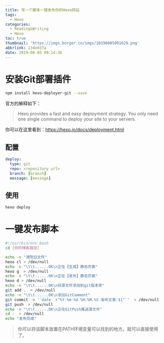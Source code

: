 ```yaml
---
title: 写一个脚本一键发布你的Hexo网站
tags:
  - Hexo
categories:
  - Reading&Writing
  - Hexo
toc: true
thumbnail: 'https://imgs.borgor.cn/imgs/20190805091629.png'
abbrlink: 134e037a
date: 2019-08-05 09:14:36
---
```


# 安装Git部署插件

```bash
npm install hexo-deployer-git --save
```

官方的解释如下：

> Hexo provides a fast and easy deployment strategy. You only need one single command to deploy your site to your servers.

你可以在这里看到：https://hexo.io/docs/deployment.html

<!-- more -->

## 配置

```yaml
deploy:
  type: git
  repo: <repository url> 
  branch: [branch]
  message: [message]
```

## 使用

```bash
hexo deploy
```

# 一键发布脚本

```bash
#!/usr/bin/env bash
cd [你的博客路径]

echo -e "清除旧文件"
hexo cl > /dev/null
echo -e "\t\t......OK\n正在【生成】静态页面"
hexo g  > /dev/null
echo -e "\t\t......OK\n正在【发布】静态页面"
hexo d > /dev/null
echo -e "\t\t......OK\n将源文件添加到git版本库"
git add .  > /dev/null
echo -e "\t\t......OK\n添加GitComment"
git commit -m '`date  +"%Y-%m-%d %H:%M.%S 发布文章:$1"`'  > /dev/null
git push  > /dev/null
echo -e "\t\t......OK\n正在GitPush推送源文件"
cd -  > /dev/null
echo "发布完成"
```

> 你可以将该脚本放置在PATH环境变量可以找到的地方。就可以直接使用了。